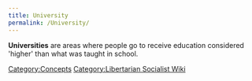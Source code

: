 ```yaml
---
title: University
permalink: /University/
---
```


**Universities** are areas where people go to receive education
considered 'higher' than what was taught in school.

[Category:Concepts](Category:Concepts.md "wikilink") [Category:Libertarian
Socialist Wiki](Category:Libertarian_Socialist_Wiki.md "wikilink")